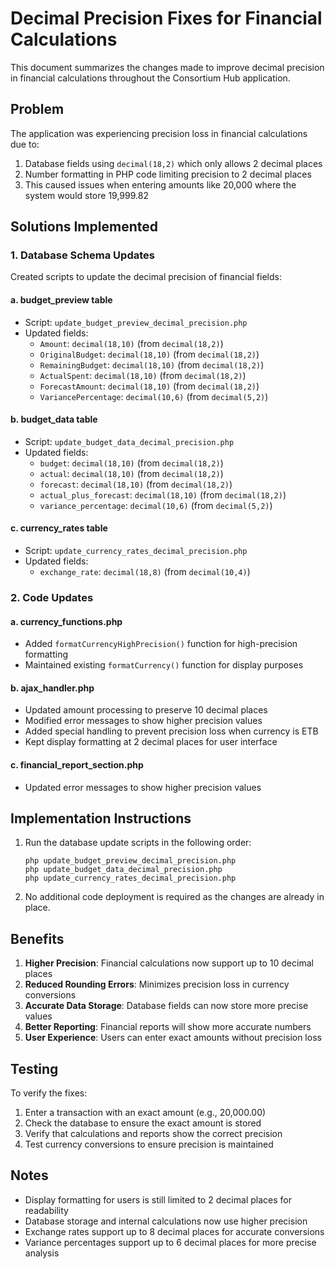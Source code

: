 # Decimal Precision Fixes for Financial Calculations

This document summarizes the changes made to improve decimal precision in financial calculations throughout the Consortium Hub application.

## Problem
The application was experiencing precision loss in financial calculations due to:
1. Database fields using `decimal(18,2)` which only allows 2 decimal places
2. Number formatting in PHP code limiting precision to 2 decimal places
3. This caused issues when entering amounts like 20,000 where the system would store 19,999.82

## Solutions Implemented

### 1. Database Schema Updates

Created scripts to update the decimal precision of financial fields:

#### a. budget_preview table
- Script: `update_budget_preview_decimal_precision.php`
- Updated fields:
  - `Amount`: `decimal(18,10)` (from `decimal(18,2)`)
  - `OriginalBudget`: `decimal(18,10)` (from `decimal(18,2)`)
  - `RemainingBudget`: `decimal(18,10)` (from `decimal(18,2)`)
  - `ActualSpent`: `decimal(18,10)` (from `decimal(18,2)`)
  - `ForecastAmount`: `decimal(18,10)` (from `decimal(18,2)`)
  - `VariancePercentage`: `decimal(10,6)` (from `decimal(5,2)`)

#### b. budget_data table
- Script: `update_budget_data_decimal_precision.php`
- Updated fields:
  - `budget`: `decimal(18,10)` (from `decimal(18,2)`)
  - `actual`: `decimal(18,10)` (from `decimal(18,2)`)
  - `forecast`: `decimal(18,10)` (from `decimal(18,2)`)
  - `actual_plus_forecast`: `decimal(18,10)` (from `decimal(18,2)`)
  - `variance_percentage`: `decimal(10,6)` (from `decimal(5,2)`)

#### c. currency_rates table
- Script: `update_currency_rates_decimal_precision.php`
- Updated fields:
  - `exchange_rate`: `decimal(18,8)` (from `decimal(10,4)`)

### 2. Code Updates

#### a. currency_functions.php
- Added `formatCurrencyHighPrecision()` function for high-precision formatting
- Maintained existing `formatCurrency()` function for display purposes

#### b. ajax_handler.php
- Updated amount processing to preserve 10 decimal places
- Modified error messages to show higher precision values
- Added special handling to prevent precision loss when currency is ETB
- Kept display formatting at 2 decimal places for user interface

#### c. financial_report_section.php
- Updated error messages to show higher precision values

## Implementation Instructions

1. Run the database update scripts in the following order:
   ```
   php update_budget_preview_decimal_precision.php
   php update_budget_data_decimal_precision.php
   php update_currency_rates_decimal_precision.php
   ```

2. No additional code deployment is required as the changes are already in place.

## Benefits

1. **Higher Precision**: Financial calculations now support up to 10 decimal places
2. **Reduced Rounding Errors**: Minimizes precision loss in currency conversions
3. **Accurate Data Storage**: Database fields can now store more precise values
4. **Better Reporting**: Financial reports will show more accurate numbers
5. **User Experience**: Users can enter exact amounts without precision loss

## Testing

To verify the fixes:
1. Enter a transaction with an exact amount (e.g., 20,000.00)
2. Check the database to ensure the exact amount is stored
3. Verify that calculations and reports show the correct precision
4. Test currency conversions to ensure precision is maintained

## Notes

- Display formatting for users is still limited to 2 decimal places for readability
- Database storage and internal calculations now use higher precision
- Exchange rates support up to 8 decimal places for accurate conversions
- Variance percentages support up to 6 decimal places for more precise analysis